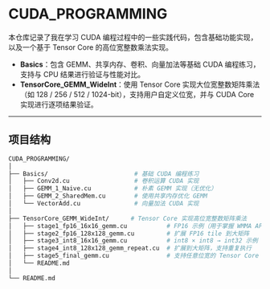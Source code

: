 # CUDA_PROGRAMMING

本仓库记录了我在学习 CUDA 编程过程中的一些实践代码，包含基础功能实现，以及一个基于 Tensor Core 的高位宽整数乘法实现。

- **Basics**：包含 GEMM、共享内存、卷积、向量加法等基础 CUDA 编程练习，支持与 CPU 结果进行验证与性能对比。
- **TensorCore_GEMM_WideInt**：使用 Tensor Core 实现大位宽整数矩阵乘法（如 128 / 256 / 512 / 1024-bit），支持用户自定义位宽，并与 CUDA Core 实现进行逐项结果验证。

---

## 项目结构
```bash
CUDA_PROGRAMMING/
│
├── Basics/                        # 基础 CUDA 编程练习
│   ├── Conv2d.cu                  # 卷积运算 CUDA 实现
│   ├── GEMM_1_Naive.cu            # 朴素 GEMM 实现（无优化）
│   ├── GEMM_2_SharedMem.cu        # 使用共享内存优化 GEMM
│   └── VectorAdd.cu               # 向量加法 CUDA 实现
│
├── TensorCore_GEMM_WideInt/      # Tensor Core 实现高位宽整数矩阵乘法
│   ├── stage1_fp16_16x16_gemm.cu           # FP16 示例（用于掌握 WMMA API）
│   ├── stage2_fp16_128x128_gemm.cu         # 扩展 FP16 tile 到大矩阵
│   ├── stage3_int8_16x16_gemm.cu           # int8 × int8 → int32 示例
│   ├── stage4_int8_128x128_gemm_repeat.cu  # 扩展到大矩阵，支持重复执行
│   ├── stage5_final_gemm.cu                # 支持任意位宽的 Tensor Core 整数乘法
│   └── README.md
│
└── README.md                
